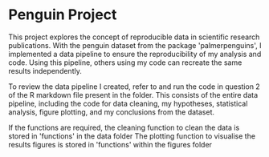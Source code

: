 # Penguin Project

This project explores the concept of reproducible data in scientific research publications. With the penguin dataset from the package 'palmerpenguins', I implemented a data pipeline to ensure the reproducibility of my analysis and code. Using this pipeline, others using my code can recreate the same results independently. 

To review the data pipeline I created, refer to and run the code in question 2 of the R markdown file present in the folder. This consists of the entire data pipeline, including the code for data cleaning, my hypotheses, statistical analysis, figure plotting, and my conclusions from the dataset.

If the functions are required, the cleaning function to clean the data is stored in 'functions' in the data folder
The plotting function to visualise the results figures is stored in 'functions' within the figures folder

